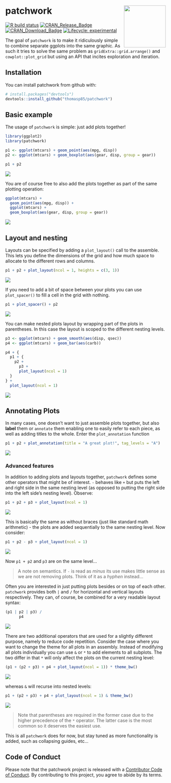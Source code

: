 
<!-- README.md is generated from README.Rmd. Please edit that file -->

# patchwork <a href='https://patchwork.data-imaginist.com'><img src='man/figures/logo.png' align="right" height="131.5" /></a>

<!-- badges: start -->

[![R build
status](https://github.com/thomasp85/patchwork/workflows/R-CMD-check/badge.svg)](https://github.com/thomasp85/patchwork/actions?workflow=R-CMD-check)
[![CRAN\_Release\_Badge](http://www.r-pkg.org/badges/version-ago/patchwork)](https://CRAN.R-project.org/package=patchwork)
[![CRAN\_Download\_Badge](http://cranlogs.r-pkg.org/badges/patchwork)](https://CRAN.R-project.org/package=patchwork)
[![Lifecycle:
experimental](https://img.shields.io/badge/lifecycle-experimental-orange.svg)](https://www.tidyverse.org/lifecycle/#experimental)
<!-- badges: end -->

The goal of `patchwork` is to make it ridiculously simple to combine
separate ggplots into the same graphic. As such it tries to solve the
same problem as `gridExtra::grid.arrange()` and `cowplot::plot_grid` but
using an API that incites exploration and iteration.

## Installation

You can install patchwork from github with:

``` r
# install.packages("devtools")
devtools::install_github("thomasp85/patchwork")
```

## Basic example

The usage of `patchwork` is simple: just add plots together\!

``` r
library(ggplot2)
library(patchwork)

p1 <- ggplot(mtcars) + geom_point(aes(mpg, disp))
p2 <- ggplot(mtcars) + geom_boxplot(aes(gear, disp, group = gear))

p1 + p2
```

![](man/figures/README-example-1.png)<!-- -->

You are of course free to also add the plots together as part of the
same plotting operation:

``` r
ggplot(mtcars) +
  geom_point(aes(mpg, disp)) +
  ggplot(mtcars) + 
  geom_boxplot(aes(gear, disp, group = gear))
```

![](man/figures/README-unnamed-chunk-2-1.png)<!-- -->

## Layout and nesting

Layouts can be specified by adding a `plot_layout()` call to the
assemble. This lets you define the dimensions of the grid and how much
space to allocate to the different rows and columns.

``` r
p1 + p2 + plot_layout(ncol = 1, heights = c(3, 1))
```

![](man/figures/README-unnamed-chunk-3-1.png)<!-- -->

If you need to add a bit of space between your plots you can use
`plot_spacer()` to fill a cell in the grid with nothing.

``` r
p1 + plot_spacer() + p2
```

![](man/figures/README-unnamed-chunk-4-1.png)<!-- -->

You can make nested plots layout by wrapping part of the plots in
parentheses. In this case the layout is scoped to the different nesting
levels.

``` r
p3 <- ggplot(mtcars) + geom_smooth(aes(disp, qsec))
p4 <- ggplot(mtcars) + geom_bar(aes(carb))

p4 + {
  p1 + {
    p2 +
      p3 +
      plot_layout(ncol = 1)
  }
} +
  plot_layout(ncol = 1)
```

![](man/figures/README-unnamed-chunk-5-1.png)<!-- -->

## Annotating Plots

In many cases, one doesn’t want to just assemble plots together, but
also **label** them or `annotate` them enabling one to easily refer to
each piece, as well as adding titles to the whole. Enter the
`plot_annotation` function

``` r
p1 + p2 + plot_annotation(title = "A great plot!", tag_levels = "A")
```

![](man/figures/README-unnamed-chunk-6-1.png)<!-- -->

### Advanced features

In addition to adding plots and layouts together, `patchwork` defines
some other operators that might be of interest. `-` behaves like `+` but
puts the left and right side in the same nesting level (as opposed to
putting the right side into the left side’s nesting level). Observe:

``` r
p1 + p2 + p3 + plot_layout(ncol = 1)
```

![](man/figures/README-unnamed-chunk-7-1.png)<!-- -->

This is basically the same as without braces (just like standard math
arithmetic) - the plots are added sequentially to the same nesting
level. Now consider:

``` r
p1 + p2 - p3 + plot_layout(ncol = 1)
```

![](man/figures/README-unnamed-chunk-8-1.png)<!-- -->

Now `p1 + p2` and `p3` are on the same level…

> A note on semantics. If `-` is read as *minus* its use makes little
> sense as we are not removing plots. Think of it as a *hyphen* instead…

Often you are interested in just putting plots besides or on top of each
other. `patchwork` provides both `|` and `/` for horizontal and vertical
layouts respectively. They can, of course, be combined for a very
readable layout syntax:

``` r
(p1 | p2 | p3) /
      p4
```

![](man/figures/README-unnamed-chunk-9-1.png)<!-- -->

There are two additional operators that are used for a slightly
different purpose, namely to reduce code repetition. Consider the case
where you want to change the theme for all plots in an assembly. Instead
of modifying all plots individually you can use `&` or `*` to add
elements to all subplots. The two differ in that `*` will only affect
the plots on the current nesting level:

``` r
(p1 + (p2 + p3) + p4 + plot_layout(ncol = 1)) * theme_bw()
```

![](man/figures/README-unnamed-chunk-10-1.png)<!-- -->

whereas `&` will recurse into nested levels:

``` r
p1 + (p2 + p3) + p4 + plot_layout(ncol = 1) & theme_bw()
```

![](man/figures/README-unnamed-chunk-11-1.png)<!-- -->

> Note that parentheses are required in the former case due to the
> higher precedence of the `*` operator. The latter case is the most
> common so it deserves the easiest use.

This is all `patchwork` does for now, but stay tuned as more
functionality is added, such as collapsing guides, etc…

## Code of Conduct

Please note that the patchwork project is released with a [Contributor
Code of
Conduct](https://contributor-covenant.org/version/1/0/0/CODE_OF_CONDUCT.html).
By contributing to this project, you agree to abide by its terms.
